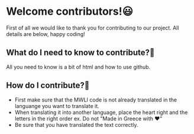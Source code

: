 # Welcome contributors!😃
First of all we would like to thank you for contributing to our project. All details are below, happy coding!

## What do I need to know to contribute?🤔
All you need to know is a bit of html and how to use github. 

## How do I contribute?🔨
- First make sure that the MWLI code is not already translated in the languange you want to translate it.
- When translating it into another language, place the heart right and the letters in the right order ex. Do not "Made in Greece with ♥"
- Be sure that you have translated the text correctly.
